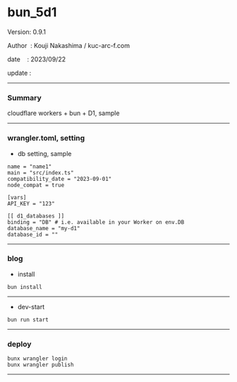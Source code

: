 ﻿# bun_5d1

 Version: 0.9.1

 Author  : Kouji Nakashima / kuc-arc-f.com

 date    : 2023/09/22

 update  :

***
### Summary

cloudflare workers + bun + D1,  sample

***
### wrangler.toml, setting

* db setting, sample

```
name = "name1"
main = "src/index.ts"
compatibility_date = "2023-09-01"
node_compat = true

[vars]
API_KEY = "123"

[[ d1_databases ]]
binding = "DB" # i.e. available in your Worker on env.DB
database_name = "my-d1"
database_id = ""

```
***
### blog 

* install 
```
bun install
```
***
* dev-start
```
bun run start
```
***
### deploy

```
bunx wrangler login
bunx wrangler publish
```
***

